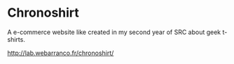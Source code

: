 # Chronoshirt
A e-commerce website like created in my second year of SRC about geek t-shirts.

http://lab.webarranco.fr/chronoshirt/
